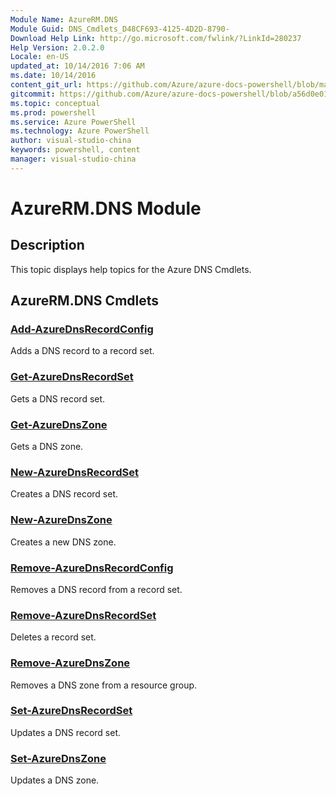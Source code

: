 ```yaml
---
Module Name: AzureRM.DNS
Module Guid: DNS_Cmdlets_D48CF693-4125-4D2D-8790-
Download Help Link: http://go.microsoft.com/fwlink/?LinkId=280237
Help Version: 2.0.2.0
Locale: en-US
updated_at: 10/14/2016 7:06 AM
ms.date: 10/14/2016
content_git_url: https://github.com/Azure/azure-docs-powershell/blob/master/azureps-cmdlets-docs/ResourceManager/AzureRM.DNS/v0.9.8/CmdletMDs/AzureRM.DNS.md
gitcommit: https://github.com/Azure/azure-docs-powershell/blob/a56d0e01e65c2c33aa2af13dd29addc94ead6e88/azureps-cmdlets-docs/ResourceManager/AzureRM.DNS/v0.9.8/CmdletMDs/AzureRM.DNS.md
ms.topic: conceptual
ms.prod: powershell
ms.service: Azure PowerShell
ms.technology: Azure PowerShell
author: visual-studio-china
keywords: powershell, content
manager: visual-studio-china
---
```


# AzureRM.DNS Module
## Description
This topic displays help topics for the Azure DNS Cmdlets. 

## AzureRM.DNS Cmdlets
### [Add-AzureDnsRecordConfig](Add-AzureDnsRecordConfig.md)
Adds a DNS record to a record set.


### [Get-AzureDnsRecordSet](Get-AzureDnsRecordSet.md)
Gets a DNS record set.


### [Get-AzureDnsZone](Get-AzureDnsZone.md)
Gets a DNS zone.


### [New-AzureDnsRecordSet](New-AzureDnsRecordSet.md)
Creates a DNS record set.


### [New-AzureDnsZone](New-AzureDnsZone.md)
Creates a new DNS zone.


### [Remove-AzureDnsRecordConfig](Remove-AzureDnsRecordConfig.md)
Removes a DNS record from a record set.


### [Remove-AzureDnsRecordSet](Remove-AzureDnsRecordSet.md)
Deletes a record set.


### [Remove-AzureDnsZone](Remove-AzureDnsZone.md)
Removes a DNS zone from a resource group.


### [Set-AzureDnsRecordSet](Set-AzureDnsRecordSet.md)
Updates a DNS record set.


### [Set-AzureDnsZone](Set-AzureDnsZone.md)
Updates a DNS zone.




